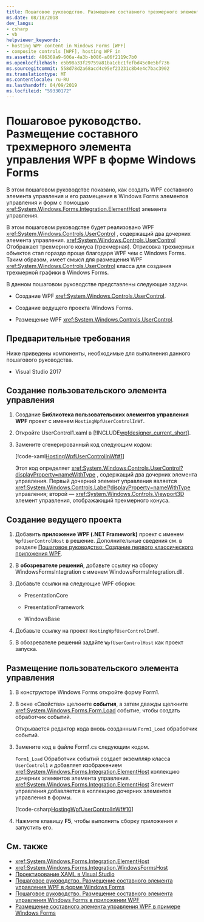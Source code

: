 ```yaml
---
title: Пошаговое руководство. Размещение составного трехмерного элемента управления WPF в форме Windows Forms
ms.date: 08/18/2018
dev_langs:
- csharp
- vb
helpviewer_keywords:
- hosting WPF content in Windows Forms [WPF]
- composite controls [WPF], hosting WPF in
ms.assetid: 486369a9-606a-4a3b-b086-a06f2119c7b0
ms.openlocfilehash: e5b98a33f29759a81ba1cbc1fefbd45c0e5bf736
ms.sourcegitcommit: 558d78d2a68acd4c95ef23231c8b4e4c7bac3902
ms.translationtype: MT
ms.contentlocale: ru-RU
ms.lasthandoff: 04/09/2019
ms.locfileid: "59330172"
---
```

# <a name="walkthrough-hosting-a-3-d-wpf-composite-control-in-windows-forms"></a>Пошаговое руководство. Размещение составного трехмерного элемента управления WPF в форме Windows Forms

В этом пошаговом руководстве показано, как создать WPF составного элемента управления и его размещения в Windows Forms элементов управления и форм с помощью <xref:System.Windows.Forms.Integration.ElementHost> элемента управления.

В этом пошаговом руководстве будет реализовано WPF <xref:System.Windows.Controls.UserControl> , содержащий два дочерних элемента управления. <xref:System.Windows.Controls.UserControl> Отображает трехмерного конуса (трехмерная). Отрисовка трехмерных объектов стал гораздо проще благодаря WPF чем с Windows Forms. Таким образом, имеет смысл для размещения WPF <xref:System.Windows.Controls.UserControl> класса для создания трехмерной графики в Windows Forms.

В данном пошаговом руководстве представлены следующие задачи.

-   Создание WPF <xref:System.Windows.Controls.UserControl>.

-   Создание ведущего проекта Windows Forms.

-   Размещение WPF <xref:System.Windows.Controls.UserControl>.

## <a name="prerequisites"></a>Предварительные требования

Ниже приведены компоненты, необходимые для выполнения данного пошагового руководства.

-   Visual Studio 2017

<a name="To_Create_the_UserControl"></a>
## <a name="create-the-usercontrol"></a>Создание пользовательского элемента управления

1. Создание **Библиотека пользовательских элементов управления WPF** проект с именем `HostingWpfUserControlInWf`.

2. Откройте UserControl1.xaml в [!INCLUDE[wpfdesigner_current_short](../../../../includes/wpfdesigner-current-short-md.md)].

3. Замените сгенерированный код следующим кодом:

     [!code-xaml[HostingWpfUserControlInWf#1](~/samples/snippets/csharp/VS_Snippets_Wpf/HostingWpfUserControlInWf/CSharp/HostingWpfUserControlInWf/ConeControl.xaml#1)]

     Этот код определяет <xref:System.Windows.Controls.UserControl?displayProperty=nameWithType> , содержащий два дочерних элемента управления. Первый дочерний элемент управления является <xref:System.Windows.Controls.Label?displayProperty=nameWithType> управления; второй — <xref:System.Windows.Controls.Viewport3D> элемент управления, отображающий трехмерного конуса.

<a name="To_Create_the_Windows_Forms_Host_Project"></a>
## <a name="create-the-host-project"></a>Создание ведущего проекта

1. Добавить **приложение WPF (.NET Framework)** проект с именем `WpfUserControlHost` в решение. Дополнительные сведения см. в разделе [Пошаговое руководство: Создание первого классического приложения WPF](../getting-started/walkthrough-my-first-wpf-desktop-application.md).

2. В **обозревателе решений**, добавьте ссылку на сборку WindowsFormsIntegration с именем WindowsFormsIntegration.dll.

3. Добавьте ссылки на следующие WPF сборки:

    -   PresentationCore

    -   PresentationFramework

    -   WindowsBase

4. Добавьте ссылку на проект `HostingWpfUserControlInWf`.

5. В обозревателе решений задайте `WpfUserControlHost` как проект запуска.

<a name="To_Host_the_Windows_Presentation_Foundation"></a>
## <a name="host-the-usercontrol"></a>Размещение пользовательского элемента управления

1. В конструкторе Windows Forms откройте форму Form1.

2. В окне «Свойства» щелкните **события**, а затем дважды щелкните <xref:System.Windows.Forms.Form.Load> событие, чтобы создать обработчик событий.

     Открывается редактор кода вновь созданным `Form1_Load` обработчик событий.

3. Замените код в файле Form1.cs следующим кодом.

     `Form1_Load` Обработчик событий создает экземпляр класса `UserControl1` и добавляет изображением <xref:System.Windows.Forms.Integration.ElementHost> коллекцию дочерних элементов элемента управления. <xref:System.Windows.Forms.Integration.ElementHost> Элемент управления добавляется в коллекцию дочерних элементов управления в формы.

     [!code-csharp[HostingWpfUserControlInWf#10](~/samples/snippets/csharp/VS_Snippets_Wpf/HostingWpfUserControlInWf/CSharp/WpfUserControlHost/Form1.cs#10)]
     

4. Нажмите клавишу **F5**, чтобы выполнить сборку приложения и запустить его.

## <a name="see-also"></a>См. также

- <xref:System.Windows.Forms.Integration.ElementHost>
- <xref:System.Windows.Forms.Integration.WindowsFormsHost>
- [Проектирование XAML в Visual Studio](/visualstudio/designers/designing-xaml-in-visual-studio)
- [Пошаговое руководство. Размещение составного элемента управления WPF в форме Windows Forms](walkthrough-hosting-a-wpf-composite-control-in-windows-forms.md)
- [Пошаговое руководство. Размещение составного элемента управления Windows Forms в приложении WPF](walkthrough-hosting-a-windows-forms-composite-control-in-wpf.md)
- [Размещение составного элемента управления WPF в примере Windows Forms](https://go.microsoft.com/fwlink/?LinkID=160001)
